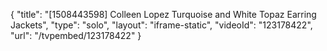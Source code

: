 {
    "title": "[1508443598] Colleen Lopez Turquoise and White Topaz Earring Jackets",
    "type": "solo",
    "layout": "iframe-static",
    "videoId": "123178422",
    "url": "\/tvpembed\/123178422"
}